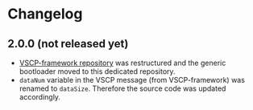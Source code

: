 # Changelog

## 2.0.0 (not released yet)

  * [VSCP-framework repository](https://github.com/BlueAndi/vscp-framework) was restructured and the generic bootloader moved to this dedicated repository.
  * ```dataNum``` variable in the VSCP message (from VSCP-framework) was renamed to ```dataSize```. Therefore the source code was updated accordingly.

